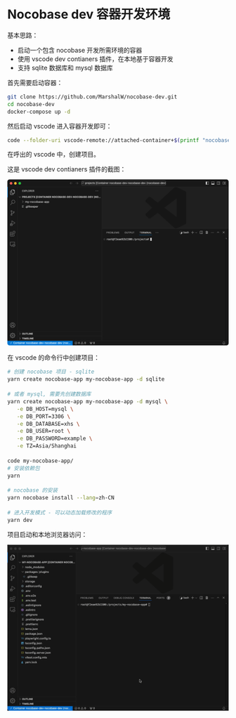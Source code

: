 # Nocobase dev 容器开发环境

基本思路：

- 启动一个包含 nocobase 开发所需环境的容器
- 使用 vscode dev contianers 插件，在本地基于容器开发
- 支持 sqlite 数据库和 mysql 数据库

首先需要启动容器：

```bash
git clone https://github.com/MarshalW/nocobase-dev.git
cd nocobase-dev
docker-compose up -d
```

然后启动 vscode 进入容器开发即可：

```bash
code --folder-uri vscode-remote://attached-container+$(printf "nocobase-dev" | xxd -p)/projects
```

在呼出的 vscode 中，创建项目。

这是 vscode dev contianers 插件的截图：

![](./vscode_dev_container.png)

在 vscode 的命令行中创建项目：

```bash
# 创建 nocobase 项目 - sqlite
yarn create nocobase-app my-nocobase-app -d sqlite

# 或者 mysql, 需要先创建数据库
yarn create nocobase-app my-nocobase-app -d mysql \
   -e DB_HOST=mysql \
   -e DB_PORT=3306 \
   -e DB_DATABASE=xhs \
   -e DB_USER=root \
   -e DB_PASSWORD=example \
   -e TZ=Asia/Shanghai

code my-nocobase-app/
# 安装依赖包
yarn

# nocobase 的安装
yarn nocobase install --lang=zh-CN

# 进入开发模式 - 可以动态加载修改的程序
yarn dev
```

项目启动和本地浏览器访问：

![](./nocobase-dev.gif)
